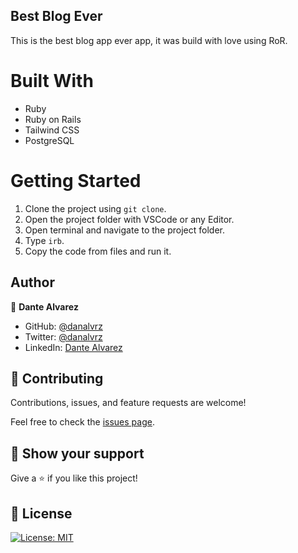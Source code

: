 ## Best Blog Ever

This is the best blog app ever app, it was build with love using RoR.

# Built With

- Ruby
- Ruby on Rails
- Tailwind CSS
- PostgreSQL


# Getting Started

1. Clone the project using `git clone`.
2. Open the project folder with VSCode or any Editor.
3. Open terminal and navigate to the project folder.
4. Type `irb`.
5. Copy the code from files and run it.

## Author

👤 **Dante Alvarez**

- GitHub: [@danalvrz](https://github.com/danalvrz)
- Twitter: [@danalvrz](https://twitter.com/danalvrz)
- LinkedIn: [Dante Alvarez](https://www.linkedin.com/in/dante-alvarez-p/)

## 🤝 Contributing

Contributions, issues, and feature requests are welcome!

Feel free to check the [issues page](../../issues).

## 👏 Show your support

Give a ⭐️ if you like this project!

## 📝 License

[![License: MIT](https://img.shields.io/badge/License-MIT-yellow.svg)](https://opensource.org/licenses/MIT)
